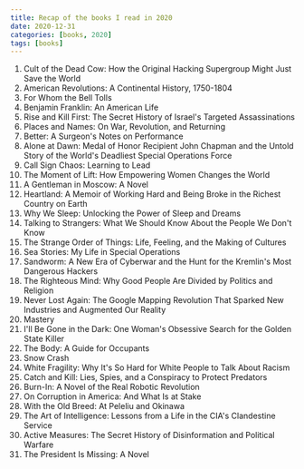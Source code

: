 ```yaml
---
title: Recap of the books I read in 2020
date: 2020-12-31
categories: [books, 2020]
tags: [books]
---
```


1. Cult of the Dead Cow: How the Original Hacking Supergroup Might Just Save the World
2. American Revolutions: A Continental History, 1750-1804
3. For Whom the Bell Tolls
4. Benjamin Franklin: An American Life
5. Rise and Kill First: The Secret History of Israel's Targeted Assassinations
6. Places and Names: On War, Revolution, and Returning
7. Better: A Surgeon's Notes on Performance
8. Alone at Dawn: Medal of Honor Recipient John Chapman and the Untold Story of the World's Deadliest Special Operations Force
9. Call Sign Chaos: Learning to Lead
10. The Moment of Lift: How Empowering Women Changes the World
11. A Gentleman in Moscow: A Novel
12. Heartland: A Memoir of Working Hard and Being Broke in the Richest Country on Earth
13. Why We Sleep: Unlocking the Power of Sleep and Dreams
14. Talking to Strangers: What We Should Know About the People We Don't Know
15. The Strange Order of Things: Life, Feeling, and the Making of Cultures
16. Sea Stories: My Life in Special Operations
17. Sandworm: A New Era of Cyberwar and the Hunt for the Kremlin's Most Dangerous Hackers
18. The Righteous Mind: Why Good People Are Divided by Politics and Religion
19. Never Lost Again: The Google Mapping Revolution That Sparked New Industries and Augmented Our Reality
20. Mastery
21. I'll Be Gone in the Dark: One Woman's Obsessive Search for the Golden State Killer
22. The Body: A Guide for Occupants
23. Snow Crash
24. White Fragility: Why It's So Hard for White People to Talk About Racism
25. Catch and Kill: Lies, Spies, and a Conspiracy to Protect Predators
26. Burn-In: A Novel of the Real Robotic Revolution
27. On Corruption in America: And What Is at Stake
28. With the Old Breed: At Peleliu and Okinawa
29. The Art of Intelligence: Lessons from a Life in the CIA's Clandestine Service
30. Active Measures: The Secret History of Disinformation and Political Warfare
31. The President Is Missing: A Novel